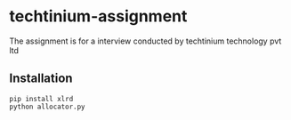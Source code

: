 # techtinium-assignment
The assignment is for a interview conducted by techtinium technology pvt ltd

## Installation 
    pip install xlrd
    python allocator.py
    
